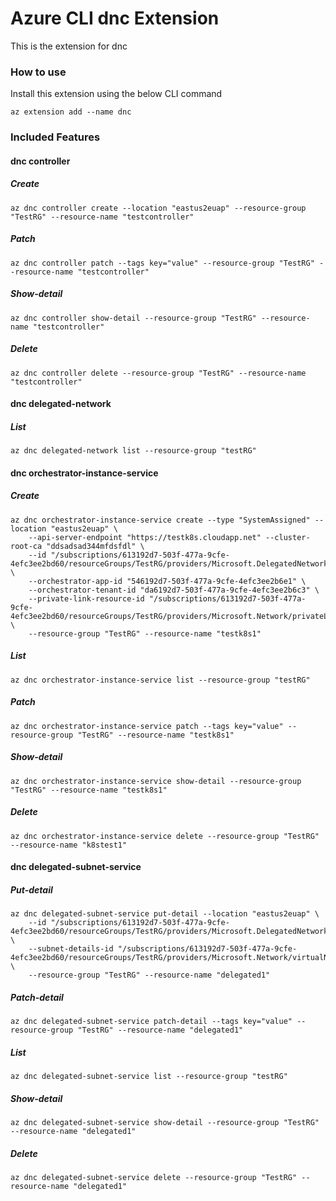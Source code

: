 # Azure CLI dnc Extension #
This is the extension for dnc

### How to use ###
Install this extension using the below CLI command
```
az extension add --name dnc
```

### Included Features ###
#### dnc controller ####
##### Create #####
```
az dnc controller create --location "eastus2euap" --resource-group "TestRG" --resource-name "testcontroller"
```
##### Patch #####
```
az dnc controller patch --tags key="value" --resource-group "TestRG" --resource-name "testcontroller"
```
##### Show-detail #####
```
az dnc controller show-detail --resource-group "TestRG" --resource-name "testcontroller"
```
##### Delete #####
```
az dnc controller delete --resource-group "TestRG" --resource-name "testcontroller"
```
#### dnc delegated-network ####
##### List #####
```
az dnc delegated-network list --resource-group "testRG"
```
#### dnc orchestrator-instance-service ####
##### Create #####
```
az dnc orchestrator-instance-service create --type "SystemAssigned" --location "eastus2euap" \
    --api-server-endpoint "https://testk8s.cloudapp.net" --cluster-root-ca "ddsadsad344mfdsfdl" \
    --id "/subscriptions/613192d7-503f-477a-9cfe-4efc3ee2bd60/resourceGroups/TestRG/providers/Microsoft.DelegatedNetwork/controller/testcontroller" \
    --orchestrator-app-id "546192d7-503f-477a-9cfe-4efc3ee2b6e1" \
    --orchestrator-tenant-id "da6192d7-503f-477a-9cfe-4efc3ee2b6c3" \
    --private-link-resource-id "/subscriptions/613192d7-503f-477a-9cfe-4efc3ee2bd60/resourceGroups/TestRG/providers/Microsoft.Network/privateLinkServices/plresource1" \
    --resource-group "TestRG" --resource-name "testk8s1" 
```
##### List #####
```
az dnc orchestrator-instance-service list --resource-group "testRG"
```
##### Patch #####
```
az dnc orchestrator-instance-service patch --tags key="value" --resource-group "TestRG" --resource-name "testk8s1"
```
##### Show-detail #####
```
az dnc orchestrator-instance-service show-detail --resource-group "TestRG" --resource-name "testk8s1"
```
##### Delete #####
```
az dnc orchestrator-instance-service delete --resource-group "TestRG" --resource-name "k8stest1"
```
#### dnc delegated-subnet-service ####
##### Put-detail #####
```
az dnc delegated-subnet-service put-detail --location "eastus2euap" \
    --id "/subscriptions/613192d7-503f-477a-9cfe-4efc3ee2bd60/resourceGroups/TestRG/providers/Microsoft.DelegatedNetwork/controller/dnctestcontroller" \
    --subnet-details-id "/subscriptions/613192d7-503f-477a-9cfe-4efc3ee2bd60/resourceGroups/TestRG/providers/Microsoft.Network/virtualNetworks/testvnet/subnets/testsubnet" \
    --resource-group "TestRG" --resource-name "delegated1" 
```
##### Patch-detail #####
```
az dnc delegated-subnet-service patch-detail --tags key="value" --resource-group "TestRG" --resource-name "delegated1"
```
##### List #####
```
az dnc delegated-subnet-service list --resource-group "testRG"
```
##### Show-detail #####
```
az dnc delegated-subnet-service show-detail --resource-group "TestRG" --resource-name "delegated1"
```
##### Delete #####
```
az dnc delegated-subnet-service delete --resource-group "TestRG" --resource-name "delegated1"
```